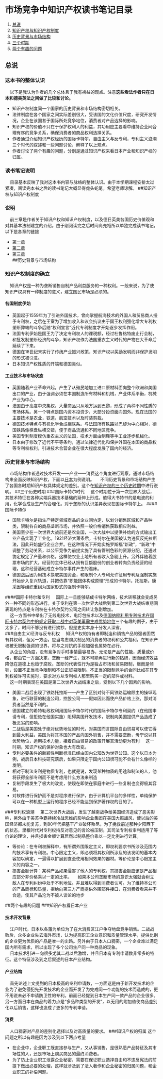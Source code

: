 # 市场竞争中知识产权读书笔记目录
1. [总说](#introduction)
2. [知识产权与知识产权制度](#right&insititution)
3. [历史背景与市场结构](#history&market)
4. [三个时期](#threeEra)
5. [两个有趣的问题](#twoConcrete)

<span id="introduction"></span>
## 总说
### 这本书的整体认识
&nbsp;&nbsp;&nbsp;&nbsp;以下是我认为作者的几个总体且于我有裨益的观点。注意**这些看法作者只在日本和德美英法之间做了比较和讨论。**

- 知识产权制度同一个国家的历史背景和市场结构密切相关。
- 法律制度在各个国家之间实际差别很大，受该国的文化价值尺度，研究开发情况，企业在该国甚于国际所处竞争地位，消费者对产品选择的影响。
- 知识产权的价值不只在于保护权利人的利益，其功用应主要看中维持企业间合理有序的竞争关系，确保消费者的商品权利选择关系。
- 作者通过介绍知识产权经历的国际卡特尔，自由主义与反专利，专利主义浪潮三个时代的叙述和一些问题讨论，解释了以上观点。
- 作者讨论了两个有趣的问题，分别是通过知识产权来看日本产业和知识产权的归属。
### 读书笔记说明
&nbsp;&nbsp;&nbsp;&nbsp;目录基本反映了我对这本书内容与脉络的整体认识。由于本学期课程安排太过紧凑，阅读完本书之后的读书笔记大概显得虎头蛇尾。希望老师谅解。
<span id="right&insititution"></span>
##知识产权与知识产权制度
### 说明
&nbsp;&nbsp;&nbsp;&nbsp;前三章是作者关于知识产权和知识产权制度，以及德日英美各国历史价值观和对其基本法制建立的介绍，由于刚阅读完之后时间尚充裕所以单独完成读书笔记，以下是各章的链接 <br>
- [第一章](https://github.com/stoneboat/lawLearnedWhenUndergraduated/blob/master/%E5%B8%82%E5%9C%BA%E7%AB%9E%E4%BA%89%E4%B8%AD%E7%9A%84%E7%9F%A5%E8%AF%86%E4%BA%A7%E6%9D%83/%E5%B8%82%E5%9C%BA%E7%AB%9E%E4%BA%89%E4%B8%AD%E7%9A%84%E7%9F%A5%E8%AF%86%E4%BA%A7%E6%9D%83%E7%AC%AC%E4%B8%80%E7%AB%A0.md) <br>
- [第二章](https://github.com/stoneboat/lawLearnedWhenUndergraduated/blob/master/%E5%B8%82%E5%9C%BA%E7%AB%9E%E4%BA%89%E4%B8%AD%E7%9A%84%E7%9F%A5%E8%AF%86%E4%BA%A7%E6%9D%83/%E5%B8%82%E5%9C%BA%E7%AB%9E%E4%BA%89%E4%B8%AD%E7%9A%84%E7%9F%A5%E8%AF%86%E4%BA%A7%E6%9D%83%E7%AC%AC%E4%BA%8C%E7%AB%A0.md) <br>
- [第三章](https://github.com/stoneboat/lawLearnedWhenUndergraduated/blob/master/%E5%B8%82%E5%9C%BA%E7%AB%9E%E4%BA%89%E4%B8%AD%E7%9A%84%E7%9F%A5%E8%AF%86%E4%BA%A7%E6%9D%83/%E5%B8%82%E5%9C%BA%E7%AB%9E%E4%BA%89%E4%B8%AD%E7%9A%84%E7%9F%A5%E8%AF%86%E4%BA%A7%E6%9D%83%E7%AC%AC%E4%B8%89%E7%AB%A0.md) <br>
<span id="history&market"></span>
##历史背景与市场结构
### 知识产权制度的确立
&nbsp;&nbsp;&nbsp;&nbsp;知识产权是一种为垄断销售自制产品利益服务的一种权利。一般来说，为了使知识产权具有一种制度的意义，建立国民市场是必须的。
#### 各国制度伊始
- 英国起于1559年为了引进外国技术，曾向掌握航海技术的外国人和贸易商人授予专利权，之后在王室为了增加收入和议会抗议由于国王权利强化增大专利权垄断弊端的斗争后随“权利宣言”近代专利制度才开始逐步发挥作用。
- 法国专利伊始是国王为了决定专利权人的课税额，经过杜鲁格特废止行会制，和批发制垄断经济的斗争，知识产权作为法国重农主义时代的产物在大革命后延续了下来。
- 德国在18世纪末实行了传统产业振兴政策，知识产权以奖励发明而非保护发明的形式被引进。
- 日本知识产权性质的开端和德国类似。

#### 工业技术与市场状态
- 英国随着产业革命兴起，产生了从殖民地加工进口原材料面向整个欧洲和美国出口的产业，由于强调必须在本国制造所有材料和机械，产业体系平衡，机械产业为中心。
- 法国由于高度中央集权，大量商品只从地方运到巴黎，形成了两种不同性质的市场体系。另一个特点是国内资本投资少，大部分投资面向国外。现在法国的主要技术是农业，铁道，航空技术以及时装剪裁。
- 德国技术特点与有机化学合成相联系。与法国所有铁路以巴黎为中心相对，德国铁路像棋盘纵横交错，便于商品流通和不同地区竞争。
- 美国专利制度模仿重农主义的法国，技术方面由制鞋等手工业逐步机械化。
- 日本由于修改了近代不平等条约，通过法律近代化和保护外国在本国的商品权等专利权权利，引进技术合营企业在很大程度发展了国内的经济。

### 历史背景与市场结构
&nbsp;&nbsp;&nbsp;&nbsp;市场结构作者通过技术开发——产业——消费这个角度进行观察，通过市场结构来全面反映知识产权，下面以[日本](#FirstConcrete)为例说明。
&nbsp;&nbsp;&nbsp;&nbsp;不同历史背景和市场结构产生了各国各时期知识产权具体规定的差别。这个在[知识产权的三个历史时期](#threeEra)中进行说明。
<span id="threeEra"></span>
##三个历史时期
###国际卡特尔时代
&nbsp;&nbsp;&nbsp;&nbsp;这个时期位于第一次世界大战后，其技术特征在各种尖端兵器技术基础的延伸上形成。值得大书特书的是电波的利用，化学合成及生产的合理化。对于垄断的认识差异表现在国际卡特尔上。
####国际卡特尔
- 国际卡特尔是指生产特定领域商品的企业间协定，以划分销售区域和产品种类，限制各自的商品垄断市场，并依照一般价格销售获取相应利益。
- 美国至少在一次世界大战前还是农业国，一次大战中以提供补给的方式输出工业产品实现了工业化。1921经济大萧条后，卡特尔在美国被认为违反反托拉斯法，因此开始盛行企业合并。在这种情况下开始实施罗斯福“新政”，“新政”中调整了劳动关系，以公平竞争为前提实施了具有管制色彩的资源分配，还通过协定规定了产量和价格。这样使农业土地所有者收入急剧上升。另外伴随着股票市场的扩大，经营的主体已经从拥有巨额股份的创业者转向负责经营的经理，这种经营基础成立卡特尔事件产生的温床。
- 德国战后因为用技术换取美国资金，和限制个人专利允许征用专利及强制实施开始步入复兴轨道，并把依靠“职能团体构成原理”形成的卡特尔，托拉斯，康采因等组织重组为国家形式的强制卡特尔。

####国际卡特尔和专利
&nbsp;&nbsp;&nbsp;&nbsp;国际上一旦能够结成卡特尔网络，技术转移就会变成另外一种不同的形态进行。关于专利在第一次世界大战后到第二次世界大战结束期间表现的特点是专利权在卡特尔契约公司之间转让急剧增加。<br>
&nbsp;&nbsp;&nbsp;&nbsp;这一方面书中举出了无线电技术，电灯包技术以及[德国纳粹利用专利技术在国际卡特尔契约中的规定获取二战中对英美军需生成优势地位](#NaziCase)三个有趣的例子，由于太多了，时间不够没有进行摘抄。但是史实本身十分发人深省。<br>
###自由主义经济与反专利权
&nbsp;&nbsp;&nbsp;&nbsp;知识产权的持有者即制造和销售产品的强者固然有其权利，但另一方面，应当考虑购买制品的消费者的权利和公共福利，在知识产权被无限制强调的世界，将与之对抗的手段加强也属势在必行。<br>
&nbsp;&nbsp;&nbsp;&nbsp;从企业的角度，没有竞争对手时事情最容易办，无论是产品的性能，质量或价格，都由它一方面决定。垄断一经产生，就不可能再进行新的钻研，因而经济效益降低在道德上也趋于腐败。垄断的代表性行为是独占市场和贸易限制，继而是倾销，设置不正当竞争限制和不公正贸易限制。不正当的限制竞争的合同比如在其专利权被许可实施时，要求对方从专利权人那里购买一定的部件或材料。<br>
&nbsp;&nbsp;&nbsp;&nbsp;这一时期表现在美国是第二次世界大战结束之后，受到以下几个因素的影响。

- 美国二战后出现了铁路托拉斯——产生了区别对待不同铁路运输顾主的操纵现象，进行联营的制造公司，控股公司——假如因此而使产品价格上涨，那对消费者当然是不利的。
<span id="NaziCase"></span>
- 德国建立的希特勒政权利用国际卡特尔时代的国际卡特尔专利契约（在他国申请专利，但拒绝在他国实施）阻碍美国开发技术，限制向美国提供产品造成了极恶劣的影响。
- 二战后是美国处于绝对优势地位的时代，对美国而言国际自由贸易可以使它得到最大利益，美国为将其本国的产品向国外销售，并不需要垄断，毋宁说以其优势地位，运用技术力量，接着自由贸易的政策开展其活动更为有利
&nbsp;&nbsp;&nbsp;&nbsp;这一时期，知识产权的保护对象也大有改变。
- 专利必要条件的新颖性判断标准已经由国内公知改为世界公知。这个以日本为例，战后日本科技研究落后，如果只限定于国内公知很可能不会有什么像样的发明。
- 相对于制法专利是物质专利，也就是说，发现某种物质的用途和制法的人，他将获得全部专利而不是考虑用什么方法来制造
- 复制手段发生了极大的改变，使现在即使在家庭中进行一些复制也变得极其容易。
- 对软件进行保护而不是对程序进行保护，由于计算机平台的多样性，单纯保护可以在一种机型上运行的程序已经不能达到保护著作权的目的了。

###专利权浪潮
&nbsp;&nbsp;&nbsp;&nbsp;第二次世界大战后，发生了越南战争给美国经济造成了恶劣影响，另外由于美苏争霸持续冷战思维的影响企业集团在美国大振雄风，使以后的美国经济都未能复苏，到80年代把基干产业破坏殆尽。为了挽救前述那种夕阳西下的状态，里根时代对专利权持反对意见的言论被压制。其司法专利权审判适用了等价论的理论，并且损害金额计算居然以制品整价乘以一定比例进行计算。

- 等价论：在专利权解释中，有所谓外围限定主义，即权利要求书所涉及范围内的技术享有专利权。中心限定主义，即必须将其权利所涉及的该发明的基本内容加以确定，一遍得以扩展到直至使用相同效果的器材。等价论是中心限定主义的内容之一。
- 损害金额计算：某种产品如果侵害了他人的专利权，其损害金额应该是产品相应部分非价格乘以一定的比率。
&nbsp;&nbsp;&nbsp;&nbsp;如果本公司垄断市场的意识太强就会树立敌人在专利纠纷中处于不利地位。并且难以得到消费者认可。为了维持本公司的产品商标和质量，拒绝向第三方产商提供外围部件接口，在消费者看来并不合适，使其产品沦为不被人谈论的地步

<span id="twoConcrete"></span>
##两个有趣的问题
<span id="FirstConcrete"></span>
###知识产权看日本产业
#### 技术开发背景
&nbsp;&nbsp;&nbsp;&nbsp;江户时代，日本以各藩为单位为了在大消费区江户争夺地盘竞争销售。二战战败后，众多企业失去海外市场，认为提高职工企业意识和质量管理水平，提供比别的企业更为优质的产品是唯一的出路。另外由于日本人口稠密，一个企业难以满足国内所有需求，所以出现了多个公司生产同一种商品的现象。<br>
&nbsp;&nbsp;&nbsp;&nbsp;日本技术引进一向很多尤其二战以后激增，并且日本有专利申请数非常多的特征。这个特征涉及到之后叙述的日本产业结构。<br>
#### 产业结构
&nbsp;&nbsp;&nbsp;&nbsp;首先论述上文提到的日本极高的专利申请数，一方面这是由于新开发技术的企业为了避免侵犯先开发技术的企业而开发了为完成同一个功能的技术而造成的，更不用说未必不申请防卫性的专利。前面已经提到日本生产同一款产品的企业很多。另一方面日本在商品的着力点是“多品种类型的开发”，以无用的附加值使商品差别化以后销售，这样也造成了更多的专利申请。
#### 消费
&nbsp;&nbsp;&nbsp;&nbsp;人口稠密对产品的差别化选择以及对高质量的要求。
###知识产权的归属
这个问题之所以有趣是因为涉及到以下两点考量

- 在企业中，企业职工既直接参与生产，又从事销售，是很熟悉产品特征及其市场性的人，还是市场上购买商品的最终消费者。
- 为了防止企业职工泄露企业秘密，需要在保证职业选择自由和不违反宪法的前提下做出必要的处理，这样就涉及到了法人著作和企业秘密的归属问题，和企业职工的补偿问题。